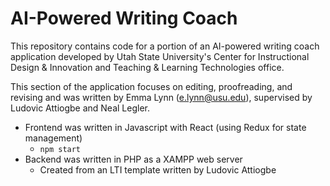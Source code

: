 # AI-Powered Writing Coach

This repository contains code for a portion of an AI-powered writing coach application
developed by Utah State University's Center for Instructional Design & Innovation
and Teaching & Learning Technologies office.

This section of the application focuses on editing, proofreading, and revising and
was written by Emma Lynn (e.lynn@usu.edu), supervised by Ludovic Attiogbe and Neal Legler.

* Frontend was written in Javascript with React (using Redux for state management)
  * `npm start`
* Backend was written in PHP as a XAMPP web server
  * Created from an LTI template written by Ludovic Attiogbe

